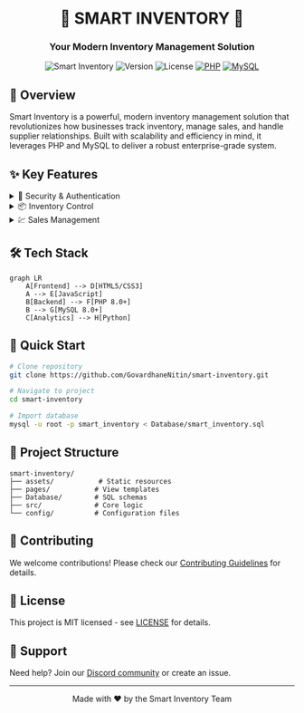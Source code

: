 <div align="center">

# 🚀 SMART INVENTORY 🚀

### Your Modern Inventory Management Solution

</div>

<div align="center">

![Smart Inventory](https://img.shields.io/badge/Smart-Inventory-blue)
![Version](https://img.shields.io/badge/version-1.0.0-green)
![License](https://img.shields.io/badge/license-MIT-blue)
[![PHP](https://img.shields.io/badge/PHP-8.0%2B-purple)](https://www.php.net/)
[![MySQL](https://img.shields.io/badge/MySQL-8.0%2B-orange)](https://www.mysql.com/)

</div>

## 🎯 Overview

Smart Inventory is a powerful, modern inventory management solution that revolutionizes how businesses track inventory, manage sales, and handle supplier relationships. Built with scalability and efficiency in mind, it leverages PHP and MySQL to deliver a robust enterprise-grade system.

## ✨ Key Features

<details>
<summary>🔐 Security & Authentication</summary>

- Role-based access control
- Secure password hashing
- Session management
- Two-factor authentication ready
</details>

<details>
<summary>📦 Inventory Control</summary>

- Real-time stock tracking
- Barcode integration
- Low stock alerts
- Batch processing
</details>

<details>
<summary>💹 Sales Management</summary>

- Point of Sale (POS)
- Invoice generation
- Payment tracking
- Returns processing
</details>

## 🛠️ Tech Stack

```mermaid
graph LR
    A[Frontend] --> D[HTML5/CSS3]
    A --> E[JavaScript]
    B[Backend] --> F[PHP 8.0+]
    B --> G[MySQL 8.0+]
    C[Analytics] --> H[Python]
```

## 🚀 Quick Start

```bash
# Clone repository
git clone https://github.com/GovardhaneNitin/smart-inventory.git

# Navigate to project
cd smart-inventory

# Import database
mysql -u root -p smart_inventory < Database/smart_inventory.sql
```

## 📁 Project Structure

```
smart-inventory/
├── assets/           # Static resources
├── pages/           # View templates
├── Database/        # SQL schemas
├── src/             # Core logic
└── config/          # Configuration files
```

## 🌟 Contributing

We welcome contributions! Please check our [Contributing Guidelines](CONTRIBUTING.md) for details.

## 📄 License

This project is MIT licensed - see [LICENSE](LICENSE) for details.

## 🤝 Support

Need help? Join our [Discord community](https://discord.gg/smartinventory) or create an issue.

---

<div align="center">
Made with ❤️ by the Smart Inventory Team
</div>
